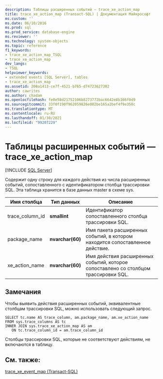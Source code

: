```yaml
---
description: Таблицы расширенных событий — trace_xe_action_map
title: trace_xe_action_map (Transact-SQL) | Документация Майкрософт
ms.custom: ''
ms.date: 06/10/2016
ms.prod: sql
ms.prod_service: database-engine
ms.reviewer: ''
ms.technology: system-objects
ms.topic: reference
f1_keywords:
- trace_xe_action_map_TSQL
- trace_xe_action_map
dev_langs:
- TSQL
helpviewer_keywords:
- extended events [SQL Server], tables
- trace_xe_action_map
ms.assetid: 208a1413-ce7f-4521-b765-d74723627302
author: cawrites
ms.author: chadam
ms.openlocfilehash: fe0e58d21752106b8273772bac6642e8b166f0d9
ms.sourcegitcommit: 33f0f190f962059826e002be165a2bef4f9e350c
ms.translationtype: MT
ms.contentlocale: ru-RU
ms.lasthandoff: 01/30/2021
ms.locfileid: "99207229"
---
```

# <a name="extended-events-tables---trace_xe_action_map"></a>Таблицы расширенных событий — trace_xe_action_map
[!INCLUDE [SQL Server](../../includes/applies-to-version/sqlserver.md)]

  Содержит одну строку для каждого действия из числа расширенных событий, сопоставленного с идентификатором столбца трассировки SQL. Эта таблица хранится в базе данных master в схеме sys.  
  
  
|Имя столбца|Тип данных|Описание|  
|-----------------|---------------|-----------------|  
|trace_column_id|**smallint**|Идентификатор сопоставленного столбца трассировки SQL.|  
|package_name|**nvarchar(60)**|Имя пакета расширенных событий, в котором находится сопоставленное действие.|  
|xe_action_name|**nvarchar(60)**|Имя действия расширенных событий, которое сопоставлено со столбцом трассировки SQL.|  
  
## <a name="remarks"></a>Замечания  
 Чтобы выявить действия расширенных событий, эквивалентные столбцам трассировки SQL, можно использовать следующий запрос.  
  
```  
SELECT tc.name AS trace_column, am.package_name, am.xe_action_name  
FROM sys.trace_columns AS tc  
INNER JOIN sys.trace_xe_action_map AS am  
   ON tc.trace_column_id = am.trace_column_id  
```  
  
 Столбцы трассировки SQL, которые не соответствуют действиям, не включаются в таблицу.  
  
## <a name="see-also"></a>См. также:  
 [trace_xe_event_map (Transact-SQL)](../../relational-databases/system-tables/extended-events-tables-trace-xe-event-map.md)  
  
  

